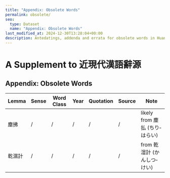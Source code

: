 ```yaml
---
title: "Appendix: Obsolete Words"
permalink: obsolete/
seo:
  type: Dataset
  name: "Appendix: Obsolete Words"
last_modified_at: 2024-12-30T13:28:04+00:00
description: Antedatings, addenda and errata for obsolete words in Huang He-ch'ing's lexicon
---
```

# A Supplement to 近現代漢語辭源
## Appendix: Obsolete Words

<!-- Anything not in the table must be before this comment. -->

Lemma|Sense|Word Class|Year|Quotation|Source|Note
---|---|---|---|---|---|---
塵拂|/|/|/|/|/|likely from 塵払 (ちり‐はらい)
乾濕計|/|/|/|/|/|from 乾湿計 (かんしつ‐けい)
